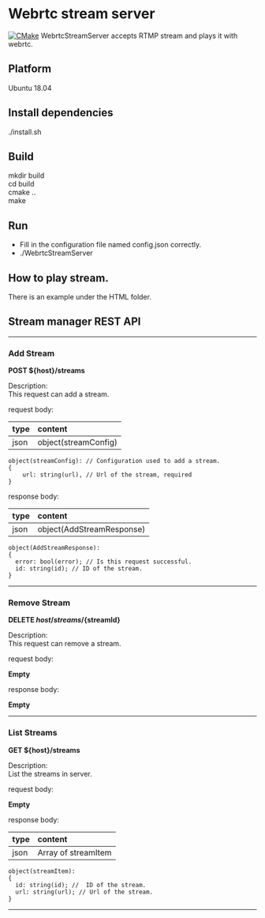 # Webrtc stream server
[![CMake](https://github.com/wxxit/WebrtcStreamServer/actions/workflows/cmake.yml/badge.svg)](https://github.com/wxxit/WebrtcStreamServer/actions/workflows/cmake.yml)
WebrtcStreamServer accepts RTMP stream and plays it with webrtc.

## Platform
Ubuntu 18.04

## Install dependencies
./install.sh

## Build
mkdir build  
cd build  
cmake ..  
make

## Run
+ Fill in the configuration file named config.json correctly.
+ ./WebrtcStreamServer

## How to play stream.
There is an example under the HTML folder.

## Stream manager REST API
***

### Add Stream
**POST ${host}/streams**

Description:<br>
This request can add a stream.<br>

request body:

| type | content |
|:-------------|:-------|
|      json     |  object(streamConfig) |

    object(streamConfig): // Configuration used to add a stream.
    {
        url: string(url), // Url of the stream, required
    }
response body:

| type | content |
|:-------------|:-------|
|      json     |  object(AddStreamResponse) |
    object(AddStreamResponse):
    {
      error: bool(error); // Is this request successful.
      id: string(id); // ID of the stream.
    }

***
### Remove Stream
**DELETE ${host}/streams/${streamId}**

Description:<br>
This request can remove a stream.<br>

request body:

  **Empty**

response body:

  **Empty**

***
### List Streams
**GET ${host}/streams**

Description:<br>
List the streams in server.<br>

request body:

  **Empty**

response body:

| type | content |
|:-------------|:-------|
|      json     |  Array of streamItem |
    object(streamItem):
    {
      id: string(id); //  ID of the stream.
      url: string(url); // Url of the stream.
    }
***
